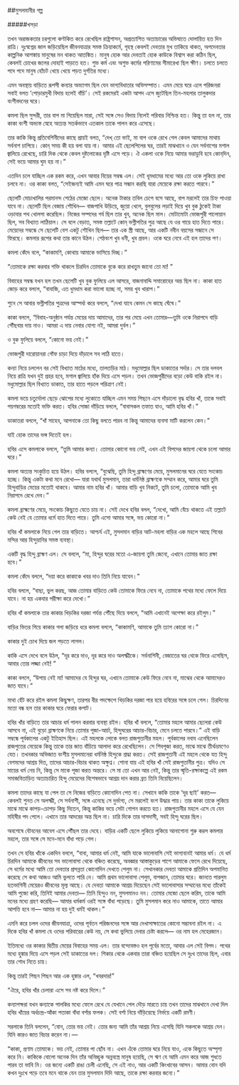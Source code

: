 ##মুসলমানীর গল্প

#####খসড়া

তখন অরাজকতার চরগুলো কণ্টকিত করে রেখেছিল রাষ্ট্রশাসন, অপ্রত্যাশিত অত্যাচারের অভিঘাতে দোলায়িত হত দিন রাত্রি। দুঃস্বপ্নের জাল জড়িয়েছিল জীবনযাত্রার সমস্ত ক্রিয়াকর্মে, গৃহস্থ কেবলই দেবতার মুখ তাকিয়ে থাকত, অপদেবতার কাল্পনিক আশঙ্কায় মানুষের মন থাকত আতঙ্কিত। মানুষ হোক আর দেবতাই হোক কাউকে বিশ্বাস করা কঠিন ছিল, কেবলই চোখের জলের দোহাই পাড়তে হত। শুভ কর্ম এবং অশুভ কর্মের পরিণামের সীমারেখা ছিল ক্ষীণ। চলতে চলতে পদে পদে মানুষ হোঁচট খেয়ে খেয়ে পড়ত দুর্গতির মধ্যে।

এমন অবস্থায় বাড়িতে রূপসী কন্যার অভ্যাগম ছিল যেন ভাগ্যবিধাতার অভিসম্পাত। এমন মেয়ে ঘরে এলে পরিজনরা সবাই বলত ‘পোড়ারমুখী বিদায় হলেই বাঁচি’। সেই রকমেরই একটা আপদ এসে জুটেছিল তিন-মহলার তালুকদার বংশীবদনের ঘরে।

কমলা ছিল সুন্দরী, তার বাপ মা গিয়েছিল মারা, সেই সঙ্গে সেও বিদায় নিলেই পরিবার নিশ্চিন্ত হত। কিন্তু তা হল না, তার কাকা বংশী অভ্যস্ত স্নেহে অত্যন্ত সতর্কভাবে এতকাল তাকে পালন করে এসেছে।

তার কাকি কিন্তু প্রতিবেশিনীদের কাছে প্রায়ই বলত, “দেখ্‌ তো ভাই, মা বাপ ওকে রেখে গেল কেবল আমাদের মাথায় সর্বনাশ চাপিয়ে। কোন্‌ সময় কী হয় বলা যায় না। আমার এই ছেলেপিলের ঘর, তারই মাঝখানে ও যেন সর্বনাশের মশাল জ্বালিয়ে রেখেছে, চারি দিক থেকে কেবল দুষ্টলোকের দৃষ্টি এসে পড়ে। ঐ একলা ওকে নিয়ে আমার ভরাডুবি হবে কোন্‌দিন, সেই ভয়ে আমার ঘুম হয় না।”

এতদিন চলে যাচ্ছিল এক রকম করে, এখন আবার বিয়ের সম্বন্ধ এল। সেই ধূমধামের মধ্যে আর তো ওকে লুকিয়ে রাখা চলবে না। ওর কাকা বলত, “সেইজন্যই আমি এমন ঘরে পাত্র সন্ধান করছি যারা মেয়েকে রক্ষা করতে পারবে।”

ছেলেটি মোচাখালির পরমানন্দ শেঠের মেজো ছেলে। অনেক টাকার তবিল চেপে বসে আছে, বাপ মরলেই তার চিহ্ন পাওয়া যাবে না। ছেলেটি ছিল বেজায় শৌখিন— বাজপাখি উড়িয়ে, জুয়ো খেলে, বুলবুলের লড়াই দিয়ে খুব বুক ঠুকেই টাকা ওড়াবার পথ খোলসা করেছিল। নিজের সম্পদের গর্ব ছিল তার খুব, অনেক ছিল মাল। মোটামোটা ভোজপুরী পালোয়ান ছিল, সব বিখ্যাত লাঠিয়াল। সে বলে বেড়াত, সমস্ত তল্লাটে কোন্‌ ভগ্নীপতির পুত্র আছে যে ওর গায়ে হাত দিতে পারে। মেয়েদের সম্বন্ধে সে ছেলেটি বেশ একটু শৌখিন ছিল— তার এক স্ত্রী আছে, আর একটি নবীন বয়সের সন্ধানে সে ফিরছে। কমলার রূপের কথা তার কানে উঠল। শেঠবংশ খুব ধনী, খুব প্রবল। ওকে ঘরে নেবে এই হল তাদের পণ।

কমলা কেঁদে বলে, “কাকামণি, কোথায় আমাকে ভাসিয়ে দিচ্ছ।”

“তোমাকে রক্ষা করবার শক্তি থাকলে চিরদিন তোমাকে বুকে করে রাখতুম জানো তো মা! ”

বিবাহের সম্বন্ধ যখন হল তখন ছেলেটি খুব বুক ফুলিয়ে এল আসরে, বাজনাবাদ্দি সমারোহের অন্ত ছিল না। কাকা হাত জোড় করে বললে, “বাবাজি, এত ধুমধাম করা ভালো হচ্ছে না, সময় খুব খারাপ।”

শুনে সে আবার ভগ্নীপতির পুত্রদের আস্পর্ধা করে বললে, “দেখা যাবে কেমন সে কাছে ঘেঁষে।”

কাকা বললে, “বিবাহ-অনুষ্ঠান পর্যন্ত মেয়ের দায় আমাদের, তার পর মেয়ে এখন তোমার—তুমি ওকে নিরাপদে বাড়ি পৌঁছবার দায় নাও। আমরা এ দায় নেবার যোগ্য নই, আমরা দুর্বল।”

ও বুক ফুলিয়ে বললে, “কোনো ভয় নেই।”

ভোজপুরী দারোয়ানরা গোঁফ চাড়া দিয়ে দাঁড়ালে সব লাঠি হাতে।

কন্যা নিয়ে চললেন বর সেই বিখ্যাত মাঠের মধ্যে, তালতড়ির মাঠ। মধুমোল্লার ছিল ডাকাতের সর্দার। সে তার দলবল নিয়ে রাত্রি যখন দুই প্রহর হবে, মশাল জ্বালিয়ে হাঁক দিয়ে এসে পড়ল। তখন ভোজপুরীদের বড়ো কেউ বাকি রইল না। মধুমোল্লার ছিল বিখ্যাত ডাকাত, তার হাতে পড়লে পরিত্রাণ নেই।

কমলা ভয়ে চতুর্দোলা ছেড়ে ঝোপের মধ্যে লুকোতে যাচ্ছিল এমন সময় পিছনে এসে দাঁড়ালো বৃদ্ধ হবির খাঁ, তাকে সবাই পয়গম্বরের মতোই ভক্তি করত। হবির সোজা দাঁড়িয়ে বললে, “বাবাসকল তফাত যাও, আমি হবির খাঁ।”

ডাকাতরা বললে, “খাঁ সাহেব, আপনাকে তো কিছু বলতে পারব না কিন্তু আমাদের ব্যবসা মাটি করলেন কেন।”

যাই হোক তাদের ভঙ্গ দিতেই হল।

হবির এসে কমলাকে বললে, “তুমি আমার কন্যা। তোমার কোনো ভয় নেই, এখন এই বিপদের জায়গা থেকে চলো আমার ঘরে।”

কমলা অত্যন্ত সংকুচিত হয়ে উঠল। হবির বললে, “বুঝেছি, তুমি হিন্দু ব্রাহ্মণের মেয়ে, মুসলমানের ঘরে যেতে সংকোচ হচ্ছে। কিন্তু একটা কথা মনে রেখো— যারা যথার্থ মুসলমান, তারা ধর্মনিষ্ঠ ব্রাহ্মণকে সম্মান করে, আমার ঘরে তুমি হিন্দুবাড়ির মেয়ের মতোই থাকবে। আমার নাম হবির খাঁ। আমার বাড়ি খুব নিকটে, তুমি চলো, তোমাকে আমি খুব নিরাপদে রেখে দেব।”

কমলা ব্রাহ্মণের মেয়ে, সংকোচ কিছুতে যেতে চায় না। সেই দেখে হবির বলল, “দেখো, আমি বেঁচে থাকতে এই তল্লাটে কেউ নেই যে তোমার ধর্মে হাত দিতে পারে। তুমি এসো আমার সঙ্গে, ভয় কোরো না।”

হবির খাঁ কমলাকে নিয়ে গেল তার বাড়িতে। আশ্চর্য এই, মুসলমান বাড়ির আট-মহলা বাড়ির এক মহলে আছে শিবের মন্দির আর হিন্দুয়ানির সমস্ত ব্যবস্থা।

একটি বৃদ্ধ হিন্দু ব্রাহ্মণ এল। সে বললে, “মা, হিন্দুর ঘরের মতো এ-জায়গা তুমি জেনো, এখানে তোমার জাত রক্ষা হবে।”

কমলা কেঁদে বললে, “দয়া করে কাকাকে খবর দাও তিনি নিয়ে যাবেন।”

হবির বললে, “বাছা, ভুল করছ, আজ তোমার বাড়িতে কেউ তোমাকে ফিরে নেবে না, তোমাকে পথের মধ্যে ফেলে দিয়ে যাবে। না হয় একবার পরীক্ষা করে দেখো।”

হবির খাঁ কমলাকে তার কাকার খিড়কির দরজা পর্যন্ত পৌঁছে দিয়ে বললে, “আমি এখানেই অপেক্ষা করে রইলুম।”

বাড়ির ভিতর গিয়ে কাকার গলা জড়িয়ে ধরে কমলা বললে, “কাকামণি, আমাকে তুমি ত্যাগ কোরো না।”

কাকার দুই চোখ দিয়ে জল পড়তে লাগল।

কাকি এসে দেখে বলে উঠল, “দূর করে দাও, দূর করে দাও অলক্ষ্মীকে। সর্বনাশিনী, বেজাতের ঘর থেকে ফিরে এসেছিস, আবার তোর লজ্জা নেই! ”

কাকা বললে, “উপায় নেই মা! আমাদের যে হিন্দুর ঘর, এখানে তোমাকে কেউ ফিরে নেবে না, মাঝের থেকে আমাদেরও জাত যাবে।”

মাথা হেঁট করে রইল কমলা কিছুক্ষণ, তারপর ধীর পদক্ষেপে খিড়কির দরজা পার হয়ে হবিরের সঙ্গে চলে গেল। চিরদিনের মতো বন্ধ হল তার কাকার ঘরে ফেরার কপাট।

হবির খাঁর বাড়িতে তার আচার ধর্ম পালন করবার ব্যবস্থা রইল। হবির খাঁ বললে, “তোমার মহলে আমার ছেলেরা কেউ আসবে না, এই বুড়ো ব্রাহ্মণকে নিয়ে তোমার পূজা-আর্চা, হিন্দুঘরের আচার-বিচার, মেনে চলতে পারবে।”
এই বাড়ি সম্বন্ধে পূর্বকালের একটু ইতিহাস ছিল। এই মহলকে লোকে বলত রাজপুতানীর মহল। পূর্বকালের নবাব এনেছিলেন রাজপুতের মেয়েকে কিন্তু তাকে তার জাত বাঁচিয়ে আলাদা করে রেখেছিলেন। সে শিবপূজা করত, মাঝে মাঝে তীর্থভ্রমণেও যেত। তখনকার অভিজাত বংশীয় মুসলমানেরা ধর্মনিষ্ঠ হিন্দুকে শ্রদ্ধা করত। সেই রাজপুতানী এই মহলে থেকে যত হিন্দু বেগমদের আশ্রয় দিত, তাদের আচার-বিচার থাকত অক্ষুণ্ন। শোনা যায় এই হবির খাঁ সেই রাজপুতানীর পুত্র। যদিও সে মায়ের ধর্ম নেয় নি, কিন্তু সে মাকে পূজা করত অন্তরে। সে মা তো এখন আর নেই, কিন্তু তার স্মৃতি-রক্ষাকল্পে এই রকম সমাজবিতাড়িত অত্যাচারিত হিন্দু মেয়েদের বিশেষভাবে আশ্রয় দান করার ব্রত তিনি নিয়েছিলেন।

কমলা তাদের কাছে যা পেল তা সে নিজের বাড়িতে কোনোদিন পেত না। সেখানে কাকি তাকে ‘দূর ছাই’ করত— কেবলই শুনত সে অলক্ষ্মী, সে সর্বনাশী, সঙ্গে এনেছে সে দুর্ভাগ্য, সে মরলেই বংশ উদ্ধার পায়। তার কাকা তাকে লুকিয়ে মাঝে মাঝে কাপড়-চোপড় কিছু দিতেন, কিন্তু কাকির ভয়ে সেটা গোপন করতে হত। রাজপুতানীর মহলে এসে যে যেন মহিষীর পদ পেলে। এখানে তার আদরের অন্ত ছিল না। চারি দিকে তার দাসদাসী, সবই হিন্দু ঘরের ছিল।

অবশেষে যৌবনের আবেগ এসে পৌঁছল তার দেহে। বাড়ির একটি ছেলে লুকিয়ে লুকিয়ে আনাগোনা শুরু করল কমলার মহলে, তার সঙ্গে সে মনে-মনে বাঁধা পড়ে গেল।

তখন সে হবির খাঁকে একদিন বললে, “বাবা, আমার ধর্ম নেই, আমি যাকে ভালোবাসি সেই ভাগ্যবানই আমার ধর্ম। যে ধর্ম চিরদিন আমাকে জীবনের সব ভালোবাসা থেকে বঞ্চিত করেছে, অবজ্ঞার আস্তাকুড়ের পাশে আমাকে ফেলে রেখে দিয়েছে, সে ধর্মের মধ্যে আমি তো দেবতার প্রসন্নতা কোনোদিন দেখতে পেলুম না। সেখানকার দেবতা আমাকে প্রতিদিন অপমানিত করেছে সে কথা আজও আমি ভুলতে পারি নে। আমি প্রথম ভালোবাসা পেলুম, বাপজান, তোমার ঘরে। জানতে পারলুম হতভাগিনী মেয়েরও জীবনের মূল্য আছে। যে দেবতা আমাকে আশ্রয় দিয়েছেন সেই ভালোবাসার সম্মানের মধ্যে তাঁকেই আমি পুজো করি, তিনিই আমার দেবতা— তিনি হিন্দুও নন, মুসলমানও নন। তোমার মেজো ছেলে করিম, তাকে আমি মনের মধ্যে গ্রহণ করেছি— আমার ধর্মকর্ম ওরই সঙ্গে বাঁধা পড়েছে। তুমি মুসলমান করে নাও আমাকে, তাতে আমার আপত্তি হবে না— আমার না হয় দুই ধর্মই থাকল।”

এমনি করে চলল ওদের জীবনযাত্রা, ওদের পূর্বতন পরিজনদের সঙ্গে আর দেখাসাক্ষাতের কোনো সম্ভাবনা রইল না। এ দিকে হবির খাঁ কমলা যে ওদের পরিবারের কেউ নয়, সে কথা ভুলিয়ে দেবার চেষ্টা করলে— ওর নাম হল মেহেরজান।

ইতিমধ্যে ওর কাকার দ্বিতীয় মেয়ের বিবাহের সময় এল। তার বন্দোবস্তও হল পূর্বের মতো, আবার এল সেই বিপদ। পথের মধ্যে হুঙ্কার দিয়ে এসে পড়ল সেই ডাকাতের দল। শিকার থেকে একবার তারা বঞ্চিত হয়েছিল সে দুঃখ তাদের ছিল, এবার তার শোধ নিতে চায়।

কিন্তু তারই পিছন পিছন আর এক হুঙ্কার এল, “খবরদার!”

“ঐরে, হবির খাঁর চেলারা এসে সব নষ্ট করে দিলে।”

কন্যাপক্ষরা যখন কন্যাকে পালকির মধ্যে ফেলে রেখে যে যেখানে পেল দৌড় মারতে চায় তখন তাদের মাঝখানে দেখা দিল হবির খাঁয়ের অর্ধচন্দ্র-আঁকা পতাকা বাঁধা বর্শার ফলক। সেই বর্শা নিয়ে দাঁড়িয়েছে নির্ভয়ে একটি রমণী।

সরলাকে তিনি বললেন, “বোন, তোর ভয় নেই। তোর জন্য আমি তাঁর আশ্রয় নিয়ে এসেছি যিনি সকলকে আশ্রয় দেন। যিনি কারও জাত বিচার করেন না।—

“কাকা, প্রণাম তোমাকে। ভয় নেই, তোমার পা ছোঁব না। এখন এঁকে তোমার ঘরে নিয়ে যাও, একে কিছুতে অস্পৃশ্য করে নি। কাকিকে বোলো অনেক দিন তাঁর অনিচ্ছুক অন্নবস্ত্রে মানুষ হয়েছি, সে ঋণ যে আমি এমন করে আজ শুধতে পারব তা ভাবি নি। ওর জন্যে একটি রাঙা চেলী এনেছি, সে এই নাও, আর একটি কিংখাবের আসন। আমার বোন যদি কখন দুঃখে পড়ে তবে মনে থাকে যেন তার মুসলমান দিদি আছে, তাকে রক্ষা করবার জন্যে।”